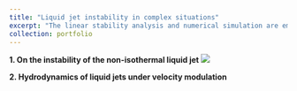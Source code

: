 ```yaml
---
title: "Liquid jet instability in complex situations"
excerpt: "The linear stability analysis and numerical simulation are employed to investigate the effect of thermal field on the jet instability. <br/><img src='/images/2022-1.png'>"
collection: portfolio
---
```


__1. On the instability of the non-isothermal liquid jet__
<img src='/images/2023AMS-2.png'>

__2. Hydrodynamics of liquid jets under velocity modulation__
